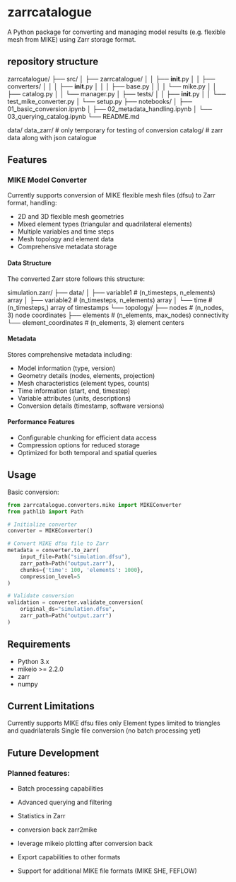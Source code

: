 # zarrcatalogue

A Python package for converting and managing model results (e.g. flexible mesh from MIKE) using Zarr storage format.


## repository structure

zarrcatalogue/
├── src/
│   ├── zarrcatalogue/
│   │   ├── __init__.py
│   │   ├── converters/
│   │   │   ├── __init__.py
│   │   │   ├── base.py
│   │   │   └── mike.py
│   │   ├── catalog.py
│   │   └── manager.py
│   ├── tests/
│   │   ├── __init__.py
│   │   └── test_mike_converter.py
│   └── setup.py
├── notebooks/
│   ├── 01_basic_conversion.ipynb
│   ├── 02_metadata_handling.ipynb
│   └── 03_querying_catalog.ipynb
└── README.md

data/
data_zarr/ # only temporary for testing of conversion
catalog/ # zarr data along with json catalogue


## Features

### MIKE Model Converter
Currently supports conversion of MIKE flexible mesh files (dfsu) to Zarr format, handling:
- 2D and 3D flexible mesh geometries
- Mixed element types (triangular and quadrilateral elements)
- Multiple variables and time steps
- Mesh topology and element data
- Comprehensive metadata storage

#### Data Structure
The converted Zarr store follows this structure:

simulation.zarr/
├── data/
│ ├── variable1 # (n_timesteps, n_elements) array
│ ├── variable2 # (n_timesteps, n_elements) array
│ └── time # (n_timesteps,) array of timestamps
└── topology/
├── nodes # (n_nodes, 3) node coordinates
├── elements # (n_elements, max_nodes) connectivity
└── element_coordinates # (n_elements, 3) element centers


#### Metadata
Stores comprehensive metadata including:
- Model information (type, version)
- Geometry details (nodes, elements, projection)
- Mesh characteristics (element types, counts)
- Time information (start, end, timestep)
- Variable attributes (units, descriptions)
- Conversion details (timestamp, software versions)

#### Performance Features
- Configurable chunking for efficient data access
- Compression options for reduced storage
- Optimized for both temporal and spatial queries

## Usage

Basic conversion:
```python
from zarrcatalogue.converters.mike import MIKEConverter
from pathlib import Path

# Initialize converter
converter = MIKEConverter()

# Convert MIKE dfsu file to Zarr
metadata = converter.to_zarr(
    input_file=Path("simulation.dfsu"),
    zarr_path=Path("output.zarr"),
    chunks={'time': 100, 'elements': 1000},
    compression_level=5
)

# Validate conversion
validation = converter.validate_conversion(
    original_ds="simulation.dfsu",
    zarr_path=Path("output.zarr")
)
```

## Requirements
* Python 3.x
* mikeio >= 2.2.0
* zarr
* numpy

## Current Limitations
Currently supports MIKE dfsu files only
Element types limited to triangles and quadrilaterals
Single file conversion (no batch processing yet)

## Future Development

### Planned features:
* Batch processing capabilities
* Advanced querying and filtering
* Statistics in Zarr
* conversion back zarr2mike
* leverage mikeio plotting after conversion back

* Export capabilities to other formats
* Support for additional MIKE file formats (MIKE SHE, FEFLOW)

